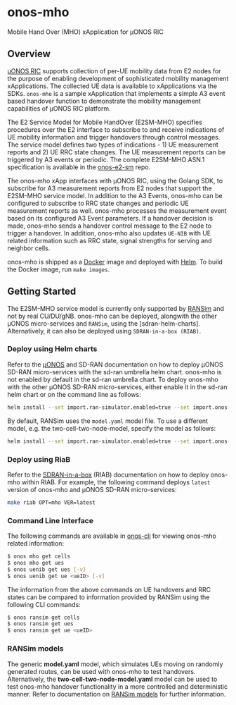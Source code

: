 # onos-mho
Mobile Hand Over (MHO) xApplication for µONOS RIC

## Overview 
[µONOS RIC](https://docs.sd-ran.org/master/index.html)  supports collection of per-UE mobility data from E2 nodes for the purpose of enabling development of sophisticated mobility management xApplications. The collected UE data is available to xApplications via the SDKs. `onos-mho` is a sample xApplication that implements a simple A3 event based handover function to demonstrate the mobility management capabilities of µONOS RIC platform.

The E2 Service Model for Mobile HandOver (E2SM-MHO) specifies procedures over the E2 interface to subscribe to and receive indications of UE mobility information and trigger handovers through control messages. The service model defines two types of indications - 1) UE measurement reports and 2) UE RRC state changes. The UE measurement reports can be triggered by A3 events or periodic. The complete E2SM-MHO ASN.1 specification is available in the
[onos-e2-sm](https://github.com/onosproject/onos-e2-sm/blob/master/servicemodels/e2sm_mho_go/v2/e2sm-mho-go.asn1) repo.

The onos-mho xApp interfaces with µONOS RIC, using the Golang SDK, to subscribe for A3 measurement reports from E2 nodes that support the E2SM-MHO service model.  In addition to the A3 Events, onos-mho can be configured to subscribe to RRC state changes and periodic UE measurement reports as well. onos-mho processes the measurement event based on its configured A3 Event parameters. If a handover decision is made, onos-mho sends a handover control message to the E2 node to trigger a handover. In addition, onos-mho also updates `UE-NIB` with UE related information such as RRC state, signal strengths for serving and neighbor cells.

onos-mho is shipped as a [Docker](https://www.docker.com/) image and deployed with [Helm](https://helm.sh/). To build the Docker image, run `make images`.

## Getting Started
The E2SM-MHO service model is currently only supported by [RANSim](https://github.com/onosproject/ran-simulator) and not by real CU/DU/gNB. onos-mho can be deployed, alongwith the other µONOS micro-services and `RANSim`, using the [sdran-helm-charts]. Alternatively, it can also be deployed using `SDRAN-in-a-box (RIAB)`.

### Deploy using Helm charts

Refer to the [µONOS](https://docs.onosproject.org/developers/deploy_with_helm/) and SD-RAN documentation on how to deploy µONOS SD-RAN micro-services with the sd-ran umbrella helm chart. onos-mho is not enabled by default in the sd-ran umbrella chart. To deploy onos-mho with the other µONOS SD-RAN micro-services, either enable it in the sd-ran helm chart or on the command line as follows:
```bash
helm install --set import.ran-simulator.enabled=true --set import.onos-mho.enabled=true sd-ran sd-ran
```
By default, RANSim uses the `model.yaml` model file. To use a different model, e.g. the two-cell-two-node-model, specify the model as follows:
```bash
helm install --set import.ran-simulator.enabled=true --set import.onos-mho.enabled=true --set ran-simulator.pci.modelName=two-cell-two-node-model sd-ran sd-ran
```

### Deploy using RiaB

Refer to the [SDRAN-in-a-box](https://docs.sd-ran.org/master/riab_install_index.html) (RIAB) documentation on how to deploy onos-mho within RIAB. For example, the following command deploys `latest` version of onos-mho and µONOS SD-RAN micro-services:
```bash
make riab OPT=mho VER=latest
```

### Command Line Interface
The following commands are available in [onos-cli](https://github.com/onosproject/onos-cli) for viewing onos-mho related information:
```bash
$ onos mho get cells
$ onos mho get ues
$ onos uenib get ues [-v]
$ onos uenib get ue <ueID> [-v]
```
The information from the above commands on UE handovers and RRC states can be compared to information provided by RANSim using the following CLI commands:
```bash
$ onos ransim get cells
$ onos ransim get ues
$ onos ransim get ue <ueID>
```

### RANSim models
The generic **model.yaml** model, which simulates UEs moving on randomly generated routes, can be used with onos-mho to test handovers. Alternatively, the **two-cell-two-node-model.yaml** model can be used to test onos-mho handover functionality in a more controlled and deterministic manner. Refer to documentation on [RANSim models](https://github.com/onosproject/ran-simulator/blob/master/docs/model.md) for further information.

